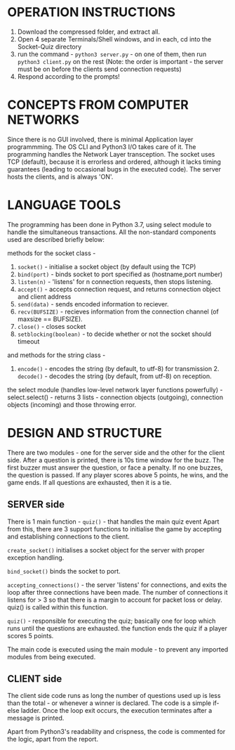 # OPERATION INSTRUCTIONS
1. Download the compressed folder, and extract all.
2. Open 4 separate Terminals/Shell windows, and in each, cd into the Socket-Quiz directory
3. run the command - `python3 server.py` - on one of them, then run `python3 client.py` on the rest (Note: the order is important - the server must be
    on before the clients send connection requests)
4. Respond according to the prompts!

                   
# CONCEPTS FROM COMPUTER NETWORKS
Since there is no GUI involved, there is minimal Application layer programmming. The OS CLI and Python3 I/O takes care of it. 
The programming handles the Network Layer transception. 
The socket uses TCP (default), because it is errorless and ordered, although it lacks timing guarantees (leading to occasional bugs in the executed code).
The server hosts the clients, and is always 'ON'.                            

# LANGUAGE TOOLS
The programming has been done in Python 3.7, using select module to handle the simultaneous transactions.
All the non-standard components used are described briefly below:

methods for the socket class -

1. `socket()` - initialise a socket object (by default using the TCP)
2. `bind(port)` - binds socket to port specified as (hostname,port number)
3. `listen(n)` - 'listens' for n connection requests, then stops listening.
4. `accept()` - accepts connection request, and returns connection object and client address
5. `send(data)` - sends encoded information to reciever.
6. `recv(BUFSIZE)` - recieves information from the connection channel (of maxsize == BUFSIZE).
7. `close()` - closes socket 
8. `setblocking(boolean)` - to decide whether or not the socket should timeout

and methods for the string class -

1. `encode()` - encodes the string (by default, to utf-8) for transmission
2.` decode()` - decodes the string (by default, from utf-8) on reception.

the select module (handles low-level network layer functions powerfully) -
select.select() - returns 3 lists - connection objects (outgoing), connection objects (incoming) and those throwing error. 


# DESIGN AND STRUCTURE
There are two modules - one for the server side and the other for the client side.
After a question is printed, there is 10s time window for the buzz. The first buzzer must answer the question, or face a penalty. If no one buzzes,
the question is passed. 
If any player scores above 5 points, he wins, and the game ends.
If all questions are exhausted, then it is a tie. 
 
  ## SERVER side

  There is 1 main function - `quiz()` - that handles the main quiz event
  Apart from this, there are 3 support functions to initialise the game by accepting and establishing connections to the client. 

  `create_socket()` initialises a socket object for the server with proper exception handling.

  `bind_socket()` binds the socket to port.

  `accepting_connections()` - the server 'listens' for connections, and exits the loop after three connections have been made. The number of
                            connections it listens for > 3 so that there is a margin to account for packet loss or delay. quiz() is called within
                            this function.

  `quiz()` - responsible for executing the quiz; basically one for loop which runs until the questions are exhausted.
            the function ends the quiz if a player scores 5 points.  


  The main code is executed using the main module - to prevent any imported modules from being executed. 

  ## CLIENT side

  The client side code runs as long the number of questions used up is less than the total - or whenever a winner is declared.
  The code is a simple if-else ladder. 
  Once the loop exit occurs, the execution terminates after a message is printed.

Apart from Python3's readability and crispness, the code is commented for the logic, apart from the report.
